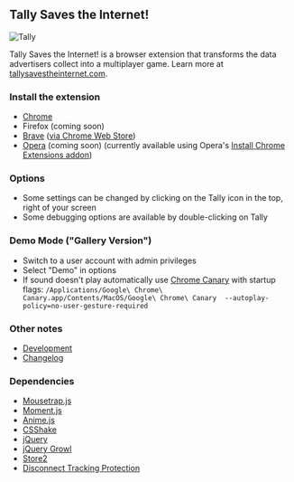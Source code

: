 

## Tally Saves the Internet!

![Tally](https://tallysavestheinternet.com/assets/img/tally/tally-153w.png "Hi! I'm Tally.")

Tally Saves the Internet! is a browser extension that transforms the data advertisers collect into a multiplayer game.
Learn more at [tallysavestheinternet.com](https://tallysavestheinternet.com).


### Install the extension

* [Chrome](https://chrome.google.com/webstore/detail/tally/clidhbnhgfffjhooihemgfgmfhmojbfl)
* Firefox (coming soon)
* [Brave](https://chrome.google.com/webstore/detail/tally/clidhbnhgfffjhooihemgfgmfhmojbfl) ([via Chrome Web Store](https://support.brave.com/hc/en-us/articles/360017909112-How-can-I-add-extensions-to-Brave-))
* [Opera](https://addons.opera.com/en/extensions/) (coming soon) (currently available using Opera's [Install Chrome Extensions addon](https://addons.opera.com/en/extensions/details/install-chrome-extensions/))




### Options

* Some settings can be changed by clicking on the Tally icon in the top, right of your screen
* Some debugging options are available by double-clicking on Tally




### Demo Mode ("Gallery Version")

* Switch to a user account with admin privileges
* Select "Demo" in options
* If sound doesn't play automatically use [Chrome Canary](https://www.google.com/chrome/canary/) with startup flags: `/Applications/Google\ Chrome\ Canary.app/Contents/MacOS/Google\ Chrome\ Canary  --autoplay-policy=no-user-gesture-required`




### Other notes

* [Development](DEVELOPMENT.md)
* [Changelog](CHANGELOG.md)


### Dependencies

* [Mousetrap.js](https://craig.is/killing/mice)
* [Moment.js](https://momentjs.com/)
* [Anime.js](https://animejs.com/)
* [CSShake](https://elrumordelaluz.github.io/csshake/)
* [jQuery](https://jquery.com/)
* [jQuery Growl](http://ksylvest.github.io/jquery-growl/)
* [Store2](https://www.npmjs.com/package/store2)
* [Disconnect Tracking Protection](https://github.com/disconnectme/disconnect-tracking-protection)
